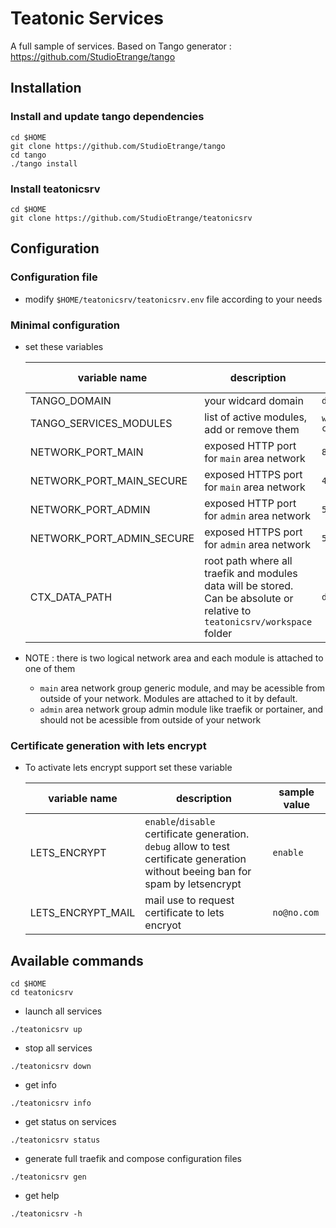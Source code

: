 # Teatonic Services

A full sample of services.
Based on Tango generator : https://github.com/StudioEtrange/tango

## Installation


### Install and update tango dependencies


```
cd $HOME
git clone https://github.com/StudioEtrange/tango
cd tango
./tango install
```


### Install teatonicsrv

```
cd $HOME
git clone https://github.com/StudioEtrange/teatonicsrv
```

## Configuration


### Configuration file


* modify `$HOME/teatonicsrv/teatonicsrv.env` file according to your needs

### Minimal configuration

* set these variables

    |variable name|description|sample value|
    |-|-|-|
    |TANGO_DOMAIN|your widcard domain|`domain.org`|
    |TANGO_SERVICES_MODULES|list of active modules, add or remove them|`whoami codeserver`|
    |NETWORK_PORT_MAIN|exposed HTTP port for `main` area network|`80`|
    |NETWORK_PORT_MAIN_SECURE|exposed HTTPS port for `main` area network|`443`|
    |NETWORK_PORT_ADMIN|exposed HTTP port for `admin` area network|`58000`|
    |NETWORK_PORT_ADMIN_SECURE|exposed HTTPS port for `admin` area network |`58343`|
    |CTX_DATA_PATH|root path where all traefik and modules data will be stored. Can be absolute or relative to `teatonicsrv/workspace` folder|`data`|

* NOTE : there is two logical network area and each module is attached to one of them
    * `main` area network group generic module, and may be acessible from outside of your network. Modules are attached to it by default.
    * `admin` area network group admin module like traefik or portainer, and should not be acessible from outside of your network

### Certificate generation with lets encrypt

* To activate lets encrypt support set these variable

    |variable name|description|sample value|
    |-|-|-|
    |LETS_ENCRYPT|`enable`/`disable` certificate generation. `debug` allow to test certificate generation without beeing ban for spam by letsencrypt|`enable`|
    |LETS_ENCRYPT_MAIL|mail use to request certificate to lets encryot|`no@no.com`|


## Available commands

```
cd $HOME
cd teatonicsrv
```



* launch all services
```
./teatonicsrv up
```

* stop all services
```
./teatonicsrv down
```

* get info
```
./teatonicsrv info
```

* get status on services
```
./teatonicsrv status
```

* generate full traefik and compose configuration files
```
./teatonicsrv gen
```

* get help
```
./teatonicsrv -h
```